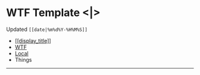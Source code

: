 # WTF Template <|>
Updated `[[date|%m%d%Y-%H%M%S]]`

- [[[display_title]]]([[permalink]])
- [WTF](https://davidblue.wtf/drafts/[[uuid]].html)
- [Local](shareddocuments:///private/var/mobile/Library/Mobile%20Documents/com~apple~CloudDocs/Written/[[uuid]].md)
- Things

---